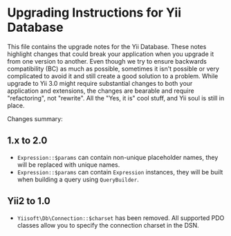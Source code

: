 # Upgrading Instructions for Yii Database

This file contains the upgrade notes for the Yii Database.
These notes highlight changes that could break your application when you upgrade it from one version to another.
Even though we try to ensure backwards compatibility (BC) as much as possible, sometimes
it isn't possible or very complicated to avoid it and still create a good solution to
a problem. While upgrade to Yii 3.0 might require substantial changes to both your application and extensions,
the changes are bearable and require "refactoring", not "rewrite".
All the "Yes, it is" cool stuff, and Yii soul is still in place.

Changes summary:

## 1.x to 2.0
* `Expression::$params` can contain non-unique placeholder names, they will be replaced with unique names.
* `Expression::$params` can contain `Expression` instances, they will be built when building a query using `QueryBuilder`.

## Yii2 to 1.0
* `Yiisoft\Db\Connection::$charset` has been removed. All supported PDO classes allow you to specify the connection
  charset in the DSN.
